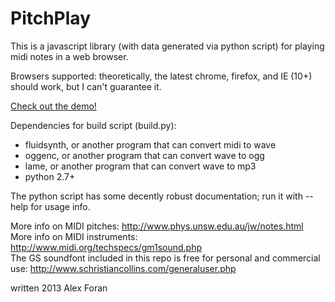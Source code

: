 PitchPlay
==========
This is a javascript library (with data generated via python script) for playing midi notes in a web browser.

Browsers supported: theoretically, the latest chrome, firefox, and IE (10+) should work, but I can't guarantee it.

[Check out the demo!](http://alexforan.com/pitchplay-js/)

Dependencies for build script (build.py):
- fluidsynth, or another program that can convert midi to wave
- oggenc, or another program that can convert wave to ogg
- lame, or another program that can convert wave to mp3
- python 2.7+

The python script has some decently robust documentation; run it with --help for usage info.

More info on MIDI pitches: http://www.phys.unsw.edu.au/jw/notes.html<br/>
More info on MIDI instruments: http://www.midi.org/techspecs/gm1sound.php<br/>
The GS soundfont included in this repo is free for personal and commercial use: http://www.schristiancollins.com/generaluser.php<br/>

written 2013 Alex Foran